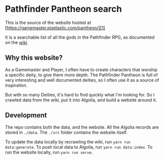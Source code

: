 # Pathfinder Pantheon search

This is the source of the website hosted at
[https://gamemaster.pixelastic.com/pantheon/][1]

It is a searchable list of all the gods in the Pathfinder RPG, as documented on
the [wiki][2].

## Why this website?

As a Gamemaster and Player, I often have to create characters that worship
a specific deity, to give them more depth. The Pathfinder Pantheon is full of
very interesting and well documented deities, so I often use it as a source of
inspiration.

But with so many Deities, it's hard to find quickly what I'm looking for. So
I crawled data from the wiki, put it into Algolia, and build a website around
it.

## Development

The repo contains both the data, and the website. All the Algolia records are
stored in `./data`. The `./src` folder contains the website itself.

To update the data locally by recrawling the wiki, run `yarn run
data:generate`. To push local data to Algolia, run `yarn run data:index`. To run
the website locally, run `yarn run serve`.

[1]: https://gamemaster.pixelastic.com/pantheon/
[2]: https://pathfinderwiki.com/wiki/Pathfinder_Wiki
